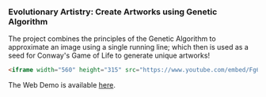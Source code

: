 ### Evolutionary Artistry: Create Artworks using Genetic Algorithm 

The project combines the principles of the Genetic Algorithm to approximate an image using a single running line; which then is used as a seed for Conway's Game of Life to generate unique artworks! 
```html
<iframe width="560" height="315" src="https://www.youtube.com/embed/Fg6OHpA3eCE" frameborder="0" allow="accelerometer; autoplay; clipboard-write; encrypted-media; gyroscope; picture-in-picture" allowfullscreen></iframe>
```
The Web Demo is available [here](https://evolutionary-artistry.streamlit.app/).
